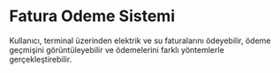 # Fatura Odeme Sistemi
 Kullanıcı, terminal üzerinden elektrik ve su faturalarını ödeyebilir, ödeme geçmişini görüntüleyebilir ve ödemelerini farklı yöntemlerle gerçekleştirebilir.
